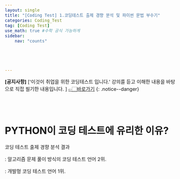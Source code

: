```yaml
---
layout: single
title: "[Coding Test] 1.코딩테스트 출제 경향 분석 및 파이썬 문법 부수기" 
categories: Coding_Test
tag: [Coding Test]
use_math: true #수학 공식 가능하게
sidebar:
    nav: "counts"





---
```


<style>
  body {
    font-size: 16px; /* 폰트 사이즈 조절 */
  }
</style>




**[공지사항]** ['이것이 취업을 위한 코딩테스트 입니다.'  강의를 듣고 이해한 내용을 바탕으로 직접 필기한 내용입니다. ]
[👉🏻바로가기](https://www.youtube.com/playlist?list=PLRx0vPvlEmdAghTr5mXQxGpHjWqSz0dgC)
{: .notice--danger}

<br>

<br>

# PYTHON이 코딩 테스트에 유리한 이유?

코딩 테스트 출제 경향 분석 결과

: 알고리즘 문제 풀이 방식의 코딩 테스트 언어 2위.

: 개발형 코딩 테스트 언어 1위.
